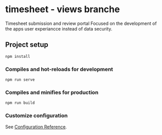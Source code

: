 # timesheet - views branche 
Timesheet submission and review portal
Focused on the development of the apps user experiancce instead of data security.


## Project setup
```
npm install
```

### Compiles and hot-reloads for development
```
npm run serve
```

### Compiles and minifies for production
```
npm run build
```

### Customize configuration
See [Configuration Reference](https://cli.vuejs.org/config/).
